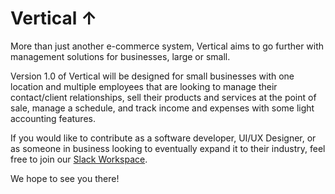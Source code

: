 # Vertical ↑

More than just another e-commerce system, Vertical aims to go further with management solutions for businesses, large or small.   

Version 1.0 of Vertical will be designed for small businesses with one location and multiple employees that are looking to manage their contact/client relationships, sell their products and services at the point of sale, manage a schedule, and track income and expenses with some light accounting features.

If you would like to contribute as a software developer, UI/UX Designer, or as someone in business looking to eventually expand it to their industry, feel free to join our [Slack Workspace](https://join.slack.com/t/verticalcrew/shared_invite/enQtOTM0Nzc4NzQwNzY4LTJlNzUyOThiMTZlNzIyYTBhOWI0Zjc2NzliZGY0N2FmMDRhYmYxZTQwN2ZhYjYwYjQ1MmI1MjMwNDA0Nzc1ODA).

We hope to see you there!
